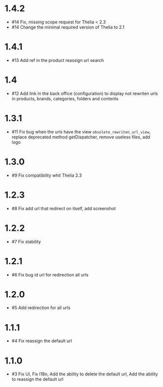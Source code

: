 # 1.4.2

- #14 Fix, missing scope request for Thelia < 2.3
- #14 Change the minimal required version of Thelia to 2.1

# 1.4.1

- #13 Add ref in the product reassign url search

# 1.4

- #12 Add link in the back office (configuration) to display not rewriten urls in products, brands, categories, folders and contents

# 1.3.1

- #11 Fix bug when the urls have the view `obsolete_rewriten_url_view`, replace deprecated method getDispatcher, remove useless files, add logo

# 1.3.0

- #9 Fix compatibility whit Thelia 2.3

# 1.2.3

- #8 Fix add url that redirect on itself, add screenshot

# 1.2.2

- #7 Fix stability

# 1.2.1

- #6 Fix bug id url for redirection all urls

# 1.2.0

- #5 Add redirection for all urls

# 1.1.1

- #4 Fix reassign the default url

# 1.1.0

- #3 Fix UI, Fix I18n, Add the ability to delete the default url, Add the ability to reassign the default url